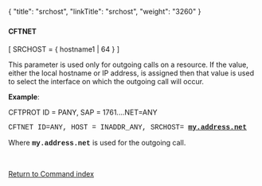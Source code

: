 {
    "title": "srchost",
    "linkTitle": "srchost",
    "weight": "3260"
}<span id="srchost"></span>

### 

#### CFTNET

\[ SRCHOST = { hostname1 | 64 } \]

This parameter is used only for outgoing calls on a resource. If
the value, either the local hostname or IP address, is assigned then that value is used
to select the interface on which the outgoing call will occur.

**Example**:

CFTPROT ID = PANY, SAP
= 1761....NET=ANY

<span style="font-family: 'Courier New', monospace;">CFTNET ID=ANY,
HOST = INADDR\_ANY, SRCHOST= </span><span style="font-family: 'Courier New', monospace;font-weight: bold;text-decoration: underline;">my.address.net</span>

Where <span style="font-family: 'Courier New', monospace;font-weight: bold;">my.address.net</span>
is used for the outgoing call.

 

[Return to Command index](../../)

